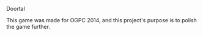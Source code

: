 Doortal

This game was made for OGPC 2014, and this project's purpose is to polish the game further.
